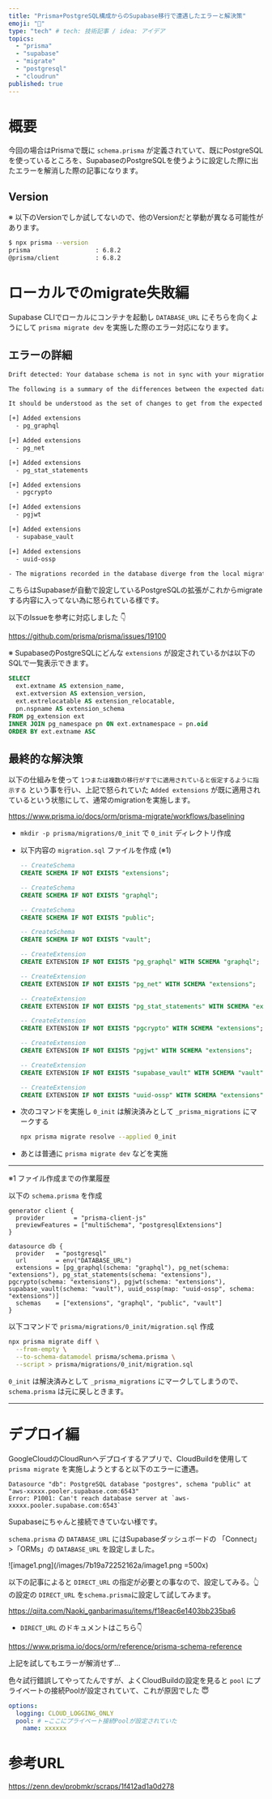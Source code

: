 ```yaml
---
title: "Prisma+PostgreSQL構成からのSupabase移行で遭遇したエラーと解決策"
emoji: "🚧"
type: "tech" # tech: 技術記事 / idea: アイデア
topics:
  - "prisma"
  - "supabase"
  - "migrate"
  - "postgresql"
  - "cloudrun"
published: true
---
```

# 概要

今回の場合はPrismaで既に `schema.prisma` が定義されていて、既にPostgreSQLを使っているところを、SupabaseのPostgreSQLを使うように設定した際に出たエラーを解消した際の記事になります。

## Version

※ 以下のVersionでしか試してないので、他のVersionだと挙動が異なる可能性があります。

```bash
$ npx prisma --version
prisma                  : 6.8.2
@prisma/client          : 6.8.2
```

# ローカルでのmigrate失敗編

Supabase CLIでローカルにコンテナを起動し `DATABASE_URL` にそちらを向くようにして `prisma migrate dev` を実施した際のエラー対応になります。

## エラーの詳細

```bash
Drift detected: Your database schema is not in sync with your migration history.

The following is a summary of the differences between the expected database schema given your migrations files, and the actual schema of the database.

It should be understood as the set of changes to get from the expected schema to the actual schema.

[+] Added extensions
  - pg_graphql

[+] Added extensions
  - pg_net

[+] Added extensions
  - pg_stat_statements

[+] Added extensions
  - pgcrypto

[+] Added extensions
  - pgjwt

[+] Added extensions
  - supabase_vault

[+] Added extensions
  - uuid-ossp

- The migrations recorded in the database diverge from the local migrations directory.
```

こちらはSupabaseが自動で設定しているPostgreSQLの拡張がこれからmigrateする内容に入ってない為に怒られている様です。

以下のIssueを参考に対応しました 👇

https://github.com/prisma/prisma/issues/19100

※ SupabaseのPostgreSQLにどんな `extensions` が設定されているかは以下のSQLで一覧表示できます。

```sql
SELECT
  ext.extname AS extension_name,
  ext.extversion AS extension_version,
  ext.extrelocatable AS extension_relocatable,
  pn.nspname AS extension_schema
FROM pg_extension ext
INNER JOIN pg_namespace pn ON ext.extnamespace = pn.oid
ORDER BY ext.extname ASC
```

## 最終的な解決策

以下の仕組みを使って `1つまたは複数の移行がすでに適用されていると仮定するように指示する` という事を行い、上記で怒られていた `Added extensions` が既に適用されているという状態にして、通常のmigrationを実施します。

https://www.prisma.io/docs/orm/prisma-migrate/workflows/baselining

- `mkdir -p prisma/migrations/0_init` で `0_init` ディレクトリ作成
- 以下内容の `migration.sql` ファイルを作成 (※1)

    ```sql
    -- CreateSchema
    CREATE SCHEMA IF NOT EXISTS "extensions";
    
    -- CreateSchema
    CREATE SCHEMA IF NOT EXISTS "graphql";
    
    -- CreateSchema
    CREATE SCHEMA IF NOT EXISTS "public";
    
    -- CreateSchema
    CREATE SCHEMA IF NOT EXISTS "vault";
    
    -- CreateExtension
    CREATE EXTENSION IF NOT EXISTS "pg_graphql" WITH SCHEMA "graphql";
    
    -- CreateExtension
    CREATE EXTENSION IF NOT EXISTS "pg_net" WITH SCHEMA "extensions";
    
    -- CreateExtension
    CREATE EXTENSION IF NOT EXISTS "pg_stat_statements" WITH SCHEMA "extensions";
    
    -- CreateExtension
    CREATE EXTENSION IF NOT EXISTS "pgcrypto" WITH SCHEMA "extensions";
    
    -- CreateExtension
    CREATE EXTENSION IF NOT EXISTS "pgjwt" WITH SCHEMA "extensions";
    
    -- CreateExtension
    CREATE EXTENSION IF NOT EXISTS "supabase_vault" WITH SCHEMA "vault";
    
    -- CreateExtension
    CREATE EXTENSION IF NOT EXISTS "uuid-ossp" WITH SCHEMA "extensions";
    ```

- 次のコマンドを実施し `0_init` は解決済みとして `_prisma_migrations` にマークする

    ```bash
    npx prisma migrate resolve --applied 0_init
    ```

- あとは普通に `prisma migrate dev` などを実施

---

※1 ファイル作成までの作業履歴

以下の `schema.prisma` を作成

```text
generator client {
  provider        = "prisma-client-js"
  previewFeatures = ["multiSchema", "postgresqlExtensions"]
}

datasource db {
  provider   = "postgresql"
  url        = env("DATABASE_URL")
  extensions = [pg_graphql(schema: "graphql"), pg_net(schema: "extensions"), pg_stat_statements(schema: "extensions"), pgcrypto(schema: "extensions"), pgjwt(schema: "extensions"), supabase_vault(schema: "vault"), uuid_ossp(map: "uuid-ossp", schema: "extensions")]
  schemas    = ["extensions", "graphql", "public", "vault"]
}
```

以下コマンドで `prisma/migrations/0_init/migration.sql` 作成

```bash
npx prisma migrate diff \
  --from-empty \
  --to-schema-datamodel prisma/schema.prisma \
  --script > prisma/migrations/0_init/migration.sql 
```

 `0_init` は解決済みとして `_prisma_migrations` にマークしてしまうので、`schema.prisma` は元に戻しときます。

---

# デプロイ編

GoogleCloudのCloudRunへデプロイするアプリで、CloudBuildを使用して `prisma migrate` を実施しようとすると以下のエラーに遭遇。

```text
Datasource "db": PostgreSQL database "postgres", schema "public" at "aws-xxxxx.pooler.supabase.com:6543"
Error: P1001: Can't reach database server at `aws-xxxxx.pooler.supabase.com:6543`
```

Supabaseにちゃんと接続できていない様です。

`schema.prisma` の `DATABASE_URL` にはSupabaseダッシュボードの 「Connect」>「ORMs」の `DATABASE_URL` を設定しました。

![image1.png](/images/7b19a72252162a/image1.png =500x)

以下の記事によると `DIRECT_URL` の指定が必要との事なので、設定してみる。👆の設定の `DIRECT_URL` を`schema.prisma`に設定して試してみます。

https://qiita.com/Naoki_ganbarimasu/items/f18eac6e1403bb235ba6

- `DIRECT_URL` のドキュメントはこちら👇

https://www.prisma.io/docs/orm/reference/prisma-schema-reference

上記を試してもエラーが解消せず…

色々試行錯誤してやってたんですが、よくCloudBuildの設定を見ると `pool` にプライベートの接続Poolが設定されていて、これが原因でした 😇

```yaml
options:
  logging: CLOUD_LOGGING_ONLY
  pool: # ←ここにプライベート接続Poolが設定されていた
    name: xxxxxx
```

# 参考URL

https://zenn.dev/probmkr/scraps/1f412ad1a0d278
